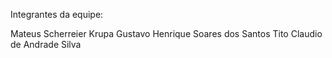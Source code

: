Integrantes da equipe:

Mateus Scherreier Krupa 
Gustavo Henrique Soares dos Santos
Tito Claudio de Andrade Silva